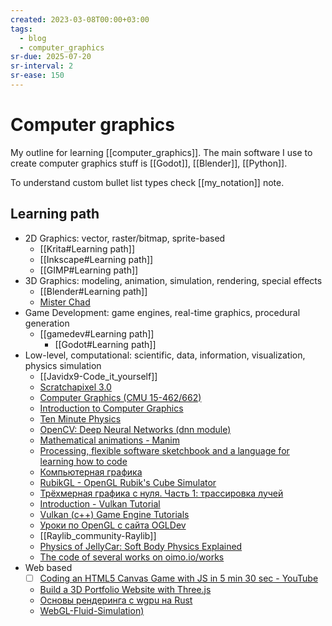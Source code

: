 ```yaml
---
created: 2023-03-08T00:00+03:00
tags:
  - blog
  - computer_graphics
sr-due: 2025-07-20
sr-interval: 2
sr-ease: 150
---
```


# Computer graphics

My outline for learning [[computer_graphics]]. The main software I use to create computer graphics stuff is [[Godot]], [[Blender]], [[Python]].

To understand custom bullet list types check [[my_notation]] note.

## Learning path

- 2D Graphics: vector, raster/bitmap, sprite-based
	- [[Krita#Learning path]]
	- [[Inkscape#Learning path]]
	- [[GIMP#Learning path]]
- 3D Graphics: modeling, animation, simulation, rendering, special effects
	- [[Blender#Learning path]]
	- [Mister Chad](https://mister-chad.com/welcome)
- Game Development: game engines, real-time graphics, procedural generation
	- [[gamedev#Learning path]]
		- [[Godot#Learning path]]
- Low-level, computational: scientific, data, information, visualization, physics simulation
	- [[Javidx9-Code_it_yourself]]
	- [Scratchapixel 3.0](https://www.scratchapixel.com/)
	- [Computer Graphics (CMU 15-462/662)](https://www.youtube.com/playlist?list=PL9_jI1bdZmz2emSh0UQ5iOdT2xRHFHL7E)
	- [Introduction to Computer Graphics](https://www.youtube.com/playlist?list=PLplnkTzzqsZTfYh4UbhLGpI5kGd5oW_Hh)
	- [Ten Minute Physics](https://matthias-research.github.io/pages/tenMinutePhysics/)
	- [OpenCV: Deep Neural Networks (dnn module)](https://docs.opencv.org/4.x/d2/d58/tutorial_table_of_content_dnn.html)
	- [Mathematical animations - Manim](https://www.manim.community/)
	- [Processing, flexible software sketchbook and a language for learning how to code](https://processing.org/)
	- [Компьютерная графика](http://compgraphics.info/)
	- [RubikGL - OpenGL Rubik's Cube Simulator](https://www.youtube.com/watch?v=PY_HNv854KQ)
	- [Трёхмерная графика с нуля. Часть 1: трассировка лучей](https://habr.com/en/articles/342510/)
	- [Introduction - Vulkan Tutorial](https://vulkan-tutorial.com/)
	- [Vulkan (c++) Game Engine Tutorials](https://www.youtube.com/playlist?list=PL8327DO66nu9qYVKLDmdLW_84-yE4auCR)
	- [Уроки по OpenGL с сайта OGLDev](https://triplepointfive.github.io/ogltutor/)
	- [[Raylib_community-Raylib]]
	- [Physics of JellyCar: Soft Body Physics Explained](https://www.youtube.com/watch?v=3OmkehAJoyo)
	- [The code of several works on oimo.io/works](https://github.com/saharan/works)
- Web based
	- [ ] [Coding an HTML5 Canvas Game with JS in 5 min 30 sec - YouTube](https://www.youtube.com/watch?v=KoWqdEACyLI)
	- [Build a 3D Portfolio Website with Three.js](https://youtu.be/Q7AOvWpIVHU)
	- [Основы рендеринга с wgpu на Rust](https://habr.com/en/companies/otus/articles/658859/)
	- [WebGL-Fluid-Simulation)](https://github.com/PavelDoGreat/WebGL-Fluid-Simulation)
